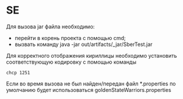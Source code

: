 # SE
Для вызова jar файла необходимо:
* перейти в корень проекта с помощью cmd;
* вызвать команду java -jar out/artifacts/_jar/SberTest.jar 

Для корректного отображения кириллицы необходимо установить соответствующую кодировку с помощью команды 
```
chcp 1251
```
Если во время вызова не был найден/передан файл *.properties по умолчанию будет использоваться goldenStateWarriors.properties 
